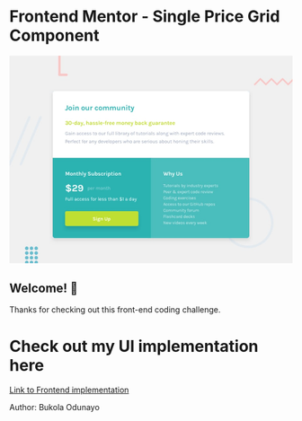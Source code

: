 # Frontend Mentor - Single Price Grid Component

![Design preview for the Single Price Grid Component coding challenge](./design/desktop-preview.jpg)

## Welcome! 👋

Thanks for checking out this front-end coding challenge.

# Check out my UI implementation here
[Link to Frontend implementation](https://single-price-grid-ui.vercel.app/)

Author: Bukola Odunayo